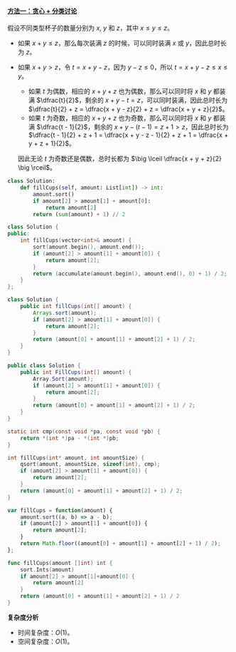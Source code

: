 ﻿#### [方法一：贪心 + 分类讨论](https://leetcode.cn/problems/minimum-amount-of-time-to-fill-cups/solutions/2103691/zhuang-man-bei-zi-xu-yao-de-zui-duan-zon-c7y4/)

假设不同类型杯子的数量分别为 $x$, $y$ 和 $z$，其中 $x \le y \le z$。

-   如果 $x + y \le z$，那么每次装满 $z$ 的时候，可以同时装满 $x$ 或 $y$，因此总时长为 $z$。
-   如果 $x + y \gt z$，令 $t = x + y - z$，因为 $y - z \le 0$，所以 $t = x + y - z \le x \le y$。
    -   如果 $t$ 为偶数，相应的 $x + y + z$ 也为偶数，那么可以同时将 $x$ 和 $y$ 都装满 $\dfrac{t}{2}$，剩余的 $x + y - t = z$，可以同时装满，因此总时长为 $\dfrac{t}{2} + z = \dfrac{x + y - z}{2} + z = \dfrac{x + y + z}{2}$。
    -   如果 $t$ 为奇数，相应的 $x + y + z$ 也为奇数，那么可以同时将 $x$ 和 $y$ 都装满 $\dfrac{t - 1}{2}$，剩余的 $x + y - (t - 1) = z + 1 \gt z$，因此总时长为 $\dfrac{t - 1}{2} + z + 1 = \dfrac{x + y - z - 1}{2} + z + 1 = \dfrac{x + y + z + 1}{2}$。

    因此无论 $t$ 为奇数还是偶数，总时长都为 $\big \lceil \dfrac{x + y + z}{2} \big \rceil$。

```python
class Solution:
    def fillCups(self, amount: List[int]) -> int:
        amount.sort()
        if amount[2] > amount[1] + amount[0]:
            return amount[2]
        return (sum(amount) + 1) // 2
```

```cpp
class Solution {
public:
    int fillCups(vector<int>& amount) {
        sort(amount.begin(), amount.end());
        if (amount[2] > amount[1] + amount[0]) {
            return amount[2];
        }
        return (accumulate(amount.begin(), amount.end(), 0) + 1) / 2;
    }
};
```

```java
class Solution {
    public int fillCups(int[] amount) {
        Arrays.sort(amount);
        if (amount[2] > amount[1] + amount[0]) {
            return amount[2];
        }
        return (amount[0] + amount[1] + amount[2] + 1) / 2;
    }
}
```

```csharp
public class Solution {
    public int FillCups(int[] amount) {
        Array.Sort(amount);
        if (amount[2] > amount[1] + amount[0]) {
            return amount[2];
        }
        return (amount[0] + amount[1] + amount[2] + 1) / 2;
    }
}
```

```c
static int cmp(const void *pa, const void *pb) {
    return *(int *)pa - *(int *)pb;
}

int fillCups(int* amount, int amountSize) {
    qsort(amount, amountSize, sizeof(int), cmp);
    if (amount[2] > amount[1] + amount[0]) {
        return amount[2];
    }
    return (amount[0] + amount[1] + amount[2] + 1) / 2;
}
```

```javascript
var fillCups = function(amount) {
    amount.sort((a, b) => a - b);
    if (amount[2] > amount[1] + amount[0]) {
        return amount[2];
    }
    return Math.floor((amount[0] + amount[1] + amount[2] + 1) / 2);
};
```

```go
func fillCups(amount []int) int {
    sort.Ints(amount)
    if amount[2] > amount[1]+amount[0] {
        return amount[2]
    }
    return (amount[0] + amount[1] + amount[2] + 1) / 2
}
```

**复杂度分析**

-   时间复杂度：$O(1)$。
-   空间复杂度：$O(1)$。
